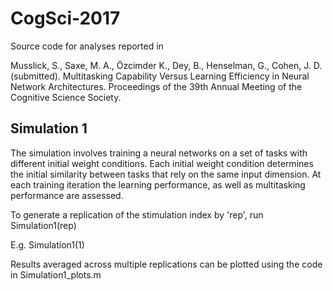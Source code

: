 # CogSci-2017

Source code for analyses reported in

Musslick, S., Saxe, M. A., Özcimder K., Dey, B., Henselman, G., Cohen, J. D. (submitted). Multitasking Capability Versus Learning Efficiency in Neural Network Architectures. Proceedings of the 39th Annual Meeting of the Cognitive Science Society.

## Simulation 1

The simulation involves training a neural networks on a set of tasks with
different initial weight conditions. Each initial weight condition
determines the initial similarity between tasks that rely on the same
input dimension. At each training iteration the learning performance, as
well as multitasking performance are assessed.

To generate a replication of the stimulation index by 'rep', run
Simulation1(rep)

E.g. Simulation1(1)

Results averaged across multiple replications can be plotted using the code in
Simulation1_plots.m
